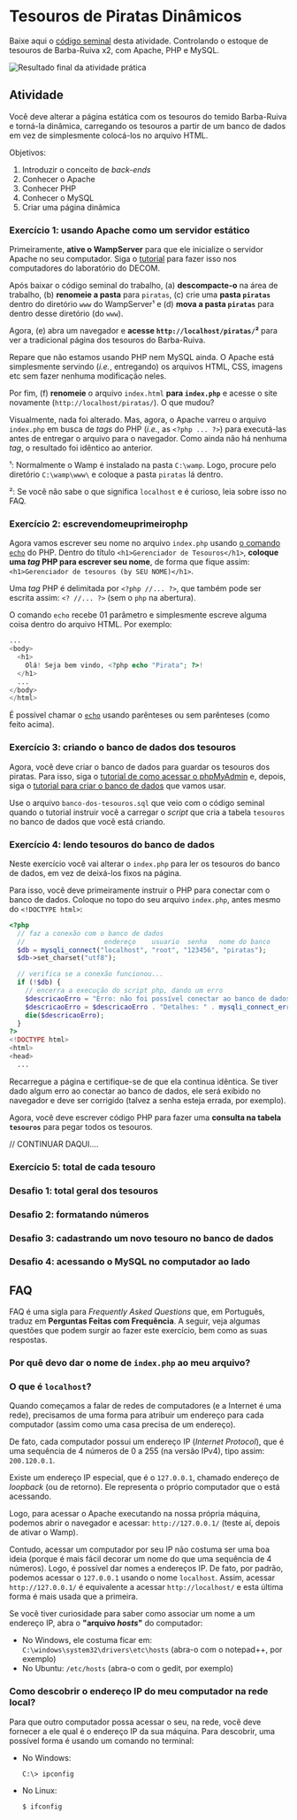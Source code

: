 # Tesouros de Piratas Dinâmicos

Baixe aqui o [código seminal][seminal] desta atividade. Controlando o estoque de
tesouros de Barba-Ruiva x2, com Apache, PHP e MySQL.

![Resultado final da atividade prática](https://fegemo.github.io/cefet-front-end/images/piratas-e-seus-tesouros.png)

[seminal]: https://github.com/fegemo/cefet-front-end-pirates/archive/master-php.zip

## Atividade

Você deve alterar a página estática com os tesouros do temido Barba-Ruiva e
torná-la dinâmica, carregando os tesouros a partir de um banco de dados em vez
de simplesmente colocá-los no arquivo HTML.

Objetivos:
1. Introduzir o conceito de _back-ends_
1. Conhecer o Apache
1. Conhecer PHP
1. Conhecer o MySQL
1. Criar uma página dinâmica

### Exercício 1: usando Apache como um servidor estático

Primeiramente, **ative o WampServer** para que ele inicialize o servidor Apache
no seu computador. Siga o [tutorial][tutorial-wamp-decom] para fazer isso
nos computadores do laboratório do DECOM.

Após baixar o código seminal do trabalho, (a) **descompacte-o** na área de
trabalho, (b) **renomeie a pasta** para `piratas`, (c) crie uma
**pasta `piratas`** dentro do diretório `www` do WampServer¹ e (d) **mova a
pasta `piratas`** para dentro desse diretório (do `www`).

Agora, (e) abra um navegador e **acesse `http://localhost/piratas/`²** para
ver a tradicional página dos tesouros do Barba-Ruiva.

Repare que não estamos usando PHP nem MySQL ainda. O Apache está simplesmente
servindo (_i.e._, entregando) os arquivos HTML, CSS, imagens etc sem fazer
nenhuma modificação neles.

Por fim, (f) **renomeie** o arquivo `index.html` **para `index.php`** e
acesse o site novamente (`http://localhost/piratas/`). O que mudou?

Visualmente, nada foi alterado. Mas, agora, o Apache varreu o arquivo
`index.php` em busca de _tags_ do PHP (_i.e._, as `<?php ... ?>`) para
executá-las antes de entregar o arquivo para o navegador. Como ainda não há
nenhuma _tag_, o resultado foi idêntico ao anterior.


¹: Normalmente o Wamp é instalado na pasta `C:\wamp`. Logo, procure
pelo diretório `C:\wamp\www\` e coloque a pasta `piratas` lá dentro.

²: Se você não sabe o que significa `localhost` e é curioso, leia sobre isso
no FAQ.

[tutorial-wamp-decom]: AKDJFALKJDFLKAJDFLJDALKJFLAKJFDAL


### Exercício 2: escrevendomeuprimeirophp

Agora vamos escrever seu nome no arquivo `index.php` usando
[o comando `echo`][php-echo] do PHP. Dentro do título
`<h1>Gerenciador de Tesouros</h1>`, **coloque uma _tag_ PHP para escrever
seu nome**, de forma que fique assim:
`<h1>Gerenciador de tesouros (by SEU NOME)</h1>`.

Uma _tag_ PHP é delimitada por `<?php //... ?>`, que também pode ser
escrita assim: `<? //... ?>` (sem o `php` na abertura).

O comando `echo` recebe 01 parâmetro e simplesmente escreve alguma coisa
dentro do arquivo HTML. Por exemplo:

```php
...
<body>
  <h1>
    Olá! Seja bem vindo, <?php echo "Pirata"; ?>!
  </h1>
  ...
</body>
</html>
```

É possível chamar o [`echo`][php-echo] usando parênteses ou sem parênteses
(como feito acima).

[php-echo]: http://php.net/manual/en/function.echo.php

### Exercício 3: criando o banco de dados dos tesouros

Agora, você deve criar o banco de dados para guardar os tesouros dos piratas.
Para isso, siga o [tutorial de como acessar o phpMyAdmin][tutorial-phpmyadmin]
e, depois, siga o
[tutorial para criar o banco de dados][tutorial-banco-de-dados] que vamos usar.

Use o arquivo `banco-dos-tesouros.sql` que veio com o código seminal quando
o tutorial instruir você a carregar o _script_ que cria a tabela `tesouros`
no banco de dados que você está criando.

[tutorial-phpmyadmin]: DAKHFAKDSHFKASHDFKJADLK
[tutorial-banco-de-dados]: IRUAHEIUFHAIFUHEAIHEAIEH


### Exercício 4: lendo tesouros do banco de dados

Neste exercício você vai alterar o `index.php` para ler os tesouros do
banco de dados, em vez de deixá-los fixos na página.

Para isso, você deve primeiramente instruir o PHP para conectar com o
banco de dados. Coloque no topo do seu arquivo `index.php`, antes
mesmo do `<!DOCTYPE html>`:

```php
<?php
  // faz a conexão com o banco de dados
  //                    endereço    usuario  senha   nome do banco
  $db = mysqli_connect("localhost", "root", "123456", "piratas");
  $db->set_charset("utf8");

  // verifica se a conexão funcionou...
  if (!$db) {
    // encerra a execução do script php, dando um erro
    $descricaoErro = "Erro: não foi possível conectar ao banco de dados. ";
    $descricaoErro = $descricaoErro . "Detalhes: " . mysqli_connect_error();
    die($descricaoErro);
  }
?>
<!DOCTYPE html>
<html>
<head>
  ...
```

Recarregue a página e certifique-se de que ela continua idêntica. Se tiver
dado algum erro ao conectar ao banco de dados, ele será exibido no
navegador e deve ser corrigido (talvez a senha esteja errada, por exemplo).

Agora, você deve escrever código PHP para fazer uma **consulta na tabela
`tesouros`** para pegar todos os tesouros.


// CONTINUAR DAQUI....

### Exercício 5: total de cada tesouro

### Desafio 1: total geral dos tesouros

### Desafio 2: formatando números

### Desafio 3: cadastrando um novo tesouro no banco de dados

### Desafio 4: acessando o MySQL no computador ao lado

## FAQ

FAQ é uma sigla para _Frequently Asked Questions_ que, em Português, traduz
em **Perguntas Feitas com Frequência**. A seguir, veja algumas questões que
podem surgir ao fazer este exercício, bem como as suas respostas.

### Por quê devo dar o nome de `index.php` ao meu arquivo?



### O que é `localhost`?

Quando começamos a falar de redes de computadores (e a Internet é uma rede),
precisamos de uma forma para atribuir um endereço para cada computador
(assim como uma casa precisa de um endereço).

De fato, cada computador possui um endereço IP (_Internet Protocol_), que é
uma sequência de 4 números de 0 a 255 (na versão IPv4), tipo assim:
`200.120.0.1`.

Existe um endereço IP especial, que é o `127.0.0.1`, chamado endereço de
_loopback_ (ou de retorno). Ele representa o próprio computador que o
está acessando.

Logo, para acessar o Apache executando na nossa própria máquina, podemos abrir
o navegador e acessar: `http://127.0.0.1/` (teste aí, depois de ativar o Wamp).

Contudo, acessar um computador por seu IP não costuma ser uma boa ideia
(porque é mais fácil decorar um nome do que uma sequência de 4 números). Logo,
é possível dar nomes a endereços IP. De fato, por padrão, podemos acessar o
`127.0.0.1` usando o nome  `localhost`. Assim, acessar `http://127.0.0.1/` é
equivalente a acessar `http://localhost/` e esta última forma é mais usada que
a primeira.

Se você tiver curiosidade para saber como associar um nome a um endereço IP,
abra o **"arquivo _hosts_"** do computador:
- No Windows, ele costuma ficar em: `C:\windows\system32\drivers\etc\hosts`
  (abra-o com o notepad++, por exemplo)
- No Ubuntu: `/etc/hosts` (abra-o com o gedit, por exemplo)


### Como descobrir o endereço IP do meu computador na rede local?

Para que outro computador possa acessar o seu, na rede, você deve fornecer a
ele qual é o endereço IP da sua máquina. Para descobrir, uma possível forma
é usando um comando no terminal:

- No Windows:
  ```
  C:\> ipconfig
  ```
- No Linux:
  ```
  $ ifconfig
  ```
